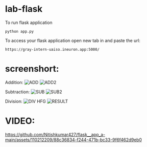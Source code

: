 # lab-flask

<!-- ![image](https://user-images.githubusercontent.com/115451707/196919992-edcfea8b-e3f6-4f35-9398-43be66b5622d.png) -->


To run flask application 

```
python app.py
```


To access your flask application open new tab in and paste the url:
```
https://gray-intern-uaiso.ineuron.app:5000/
```
# screenshort:
  Addition:
![ADD](https://github.com/Nitishkumar427/flask__app_a-main/assets/110212209/c3d39695-b6c7-4e70-962f-80d87e17a9c0)
![ADD2](https://github.com/Nitishkumar427/flask__app_a-main/assets/110212209/7cc4d3ac-80b4-4639-bf93-19402415f701)


  Subtraction:
  ![SUB](https://github.com/Nitishkumar427/flask__app_a-main/assets/110212209/f14b622c-0502-45d3-83ea-6617fba33a72)
![SUB2](https://github.com/Nitishkumar427/flask__app_a-main/assets/110212209/de8c66f0-9333-4b84-969e-ce50a82eb5a9)


  Division:
  ![DIV HFG](https://github.com/Nitishkumar427/flask__app_a-main/assets/110212209/55e17dc8-6f2b-4ada-a842-5c765188150f)
![RESULT](https://github.com/Nitishkumar427/flask__app_a-main/assets/110212209/08db77e0-2da7-492d-933e-91ab255fd47a)


# VIDEO:


https://github.com/Nitishkumar427/flask__app_a-main/assets/110212209/88c36834-f244-471b-bc33-9f6f462d9eb0


  
